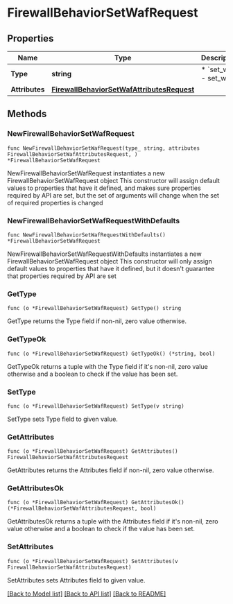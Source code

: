 # FirewallBehaviorSetWafRequest

## Properties

Name | Type | Description | Notes
------------ | ------------- | ------------- | -------------
**Type** | **string** | * &#x60;set_waf&#x60; - set_waf | 
**Attributes** | [**FirewallBehaviorSetWafAttributesRequest**](FirewallBehaviorSetWafAttributesRequest.md) |  | 

## Methods

### NewFirewallBehaviorSetWafRequest

`func NewFirewallBehaviorSetWafRequest(type_ string, attributes FirewallBehaviorSetWafAttributesRequest, ) *FirewallBehaviorSetWafRequest`

NewFirewallBehaviorSetWafRequest instantiates a new FirewallBehaviorSetWafRequest object
This constructor will assign default values to properties that have it defined,
and makes sure properties required by API are set, but the set of arguments
will change when the set of required properties is changed

### NewFirewallBehaviorSetWafRequestWithDefaults

`func NewFirewallBehaviorSetWafRequestWithDefaults() *FirewallBehaviorSetWafRequest`

NewFirewallBehaviorSetWafRequestWithDefaults instantiates a new FirewallBehaviorSetWafRequest object
This constructor will only assign default values to properties that have it defined,
but it doesn't guarantee that properties required by API are set

### GetType

`func (o *FirewallBehaviorSetWafRequest) GetType() string`

GetType returns the Type field if non-nil, zero value otherwise.

### GetTypeOk

`func (o *FirewallBehaviorSetWafRequest) GetTypeOk() (*string, bool)`

GetTypeOk returns a tuple with the Type field if it's non-nil, zero value otherwise
and a boolean to check if the value has been set.

### SetType

`func (o *FirewallBehaviorSetWafRequest) SetType(v string)`

SetType sets Type field to given value.


### GetAttributes

`func (o *FirewallBehaviorSetWafRequest) GetAttributes() FirewallBehaviorSetWafAttributesRequest`

GetAttributes returns the Attributes field if non-nil, zero value otherwise.

### GetAttributesOk

`func (o *FirewallBehaviorSetWafRequest) GetAttributesOk() (*FirewallBehaviorSetWafAttributesRequest, bool)`

GetAttributesOk returns a tuple with the Attributes field if it's non-nil, zero value otherwise
and a boolean to check if the value has been set.

### SetAttributes

`func (o *FirewallBehaviorSetWafRequest) SetAttributes(v FirewallBehaviorSetWafAttributesRequest)`

SetAttributes sets Attributes field to given value.



[[Back to Model list]](../README.md#documentation-for-models) [[Back to API list]](../README.md#documentation-for-api-endpoints) [[Back to README]](../README.md)


